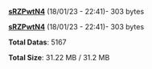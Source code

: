 [**sRZPwtN4**](/data/sRZPwtN4.txt) (18/01/23 - 22:41)- 303 bytes

[**sRZPwtN4**](/data/sRZPwtN4.txt) (18/01/23 - 22:41)- 303 bytes

**Total Datas**: 5167

**Total Size**: 31.22 MB / 31.2 MB